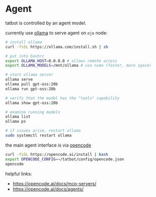 # Agent

tatbot is controlled by an agent model.

currently use [ollama](https://github.com/ollama/ollama) to serve agent on `ojo` node:

```bash
# install ollama
curl -fsSL https://ollama.com/install.sh | sh

# put into bashrc
export OLLAMA_HOST=0.0.0.0 # allows remote access
export OLLAMA_MODELS=/mnt/ollama # use nvme (faster, more space)

# start ollama server
ollama serve
ollama pull gpt-oss:20b
ollama run gpt-oss:20b

# verify that the model has the "tools" capability
ollama show gpt-oss:20b

# examine running models
ollama list
ollama ps

# if issues arise, restart ollama
sudo systemctl restart ollama
```

the main agent interface is via [opencode](https://github.com/sst/opencode)

```bash
curl -fsSL https://opencode.ai/install | bash
export OPENCODE_CONFIG=~/tatbot/config/opencode.json
opencode
```

helpful links:
- https://opencode.ai/docs/mcp-servers/
- https://opencode.ai/docs/agents/